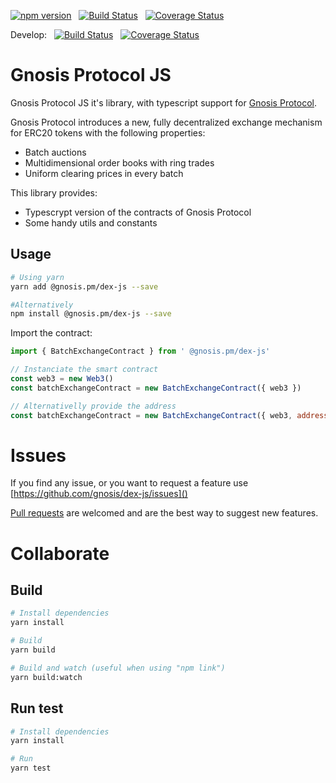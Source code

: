 [![npm version](https://img.shields.io/npm/v/@gnosis.pm/dex-js.svg?style=flat)](https://npmjs.org/package/@gnosis.pm/dex-js 'View this project on npm')
&nbsp;
[![Build Status](https://travis-ci.org/gnosis/dex-js.svg?branch=develop)](https://travis-ci.org/gnosis/dex-js)
&nbsp;
[![Coverage Status](https://coveralls.io/repos/github/gnosis/dex-js/badge.svg?branch=master)](https://coveralls.io/github/gnosis/dex-js?branch=master)

Develop:
&nbsp;
[![Build Status](https://travis-ci.org/gnosis/dex-js.svg?branch=develop)](https://travis-ci.org/gnosis/dex-js)
&nbsp;
[![Coverage Status](https://coveralls.io/repos/github/gnosis/dex-js/badge.svg?branch=develop)](https://coveralls.io/github/gnosis/dex-js?branch=develop)

# Gnosis Protocol JS

Gnosis Protocol JS it's library, with typescript support for [Gnosis Protocol](https://docs.gnosis.io/protocol).

Gnosis Protocol introduces a new, fully decentralized exchange mechanism for ERC20 tokens with the following
properties:

- Batch auctions
- Multidimensional order books with ring trades
- Uniform clearing prices in every batch

This library provides:

- Typescrypt version of the contracts of Gnosis Protocol
- Some handy utils and constants

## Usage

```bash
# Using yarn
yarn add @gnosis.pm/dex-js --save

#Alternatively
npm install @gnosis.pm/dex-js --save
```

Import the contract:

```js
import { BatchExchangeContract } from ' @gnosis.pm/dex-js'

// Instanciate the smart contract
const web3 = new Web3()
const batchExchangeContract = new BatchExchangeContract({ web3 })

// Alternativelly provide the address
const batchExchangeContract = new BatchExchangeContract({ web3, address: '0x89593E017D4A88c60347257DAfB95384a422da09' })
```

# Issues

If you find any issue, or you want to request a feature use [https://github.com/gnosis/dex-js/issues]()

[Pull requests](https://github.com/gnosis/dex-js/pulls) are welcomed and are the best way to suggest new features.

# Collaborate

## Build

```bash
# Install dependencies
yarn install

# Build
yarn build

# Build and watch (useful when using "npm link")
yarn build:watch
```

## Run test

```bash
# Install dependencies
yarn install

# Run
yarn test
```
